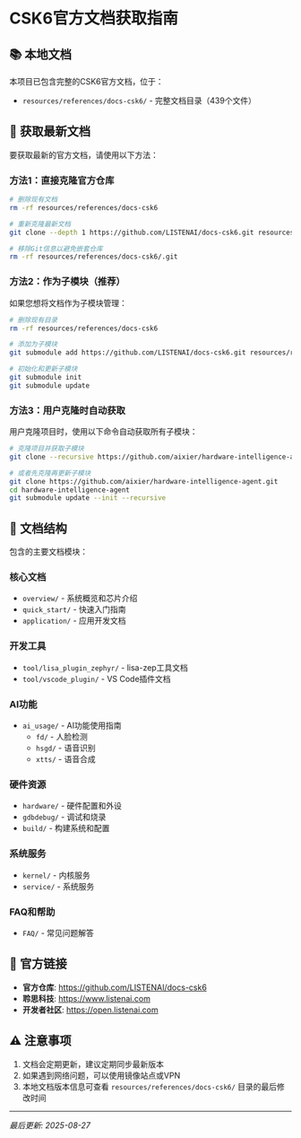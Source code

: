 # CSK6官方文档获取指南

## 📚 本地文档

本项目已包含完整的CSK6官方文档，位于：
- `resources/references/docs-csk6/` - 完整文档目录（439个文件）

## 🔄 获取最新文档

要获取最新的官方文档，请使用以下方法：

### 方法1：直接克隆官方仓库
```bash
# 删除现有文档
rm -rf resources/references/docs-csk6

# 重新克隆最新文档
git clone --depth 1 https://github.com/LISTENAI/docs-csk6.git resources/references/docs-csk6

# 移除Git信息以避免嵌套仓库
rm -rf resources/references/docs-csk6/.git
```

### 方法2：作为子模块（推荐）
如果您想将文档作为子模块管理：

```bash
# 删除现有目录
rm -rf resources/references/docs-csk6

# 添加为子模块
git submodule add https://github.com/LISTENAI/docs-csk6.git resources/references/docs-csk6

# 初始化和更新子模块
git submodule init
git submodule update
```

### 方法3：用户克隆时自动获取
用户克隆项目时，使用以下命令自动获取所有子模块：

```bash
# 克隆项目并获取子模块
git clone --recursive https://github.com/aixier/hardware-intelligence-agent.git

# 或者先克隆再更新子模块
git clone https://github.com/aixier/hardware-intelligence-agent.git
cd hardware-intelligence-agent
git submodule update --init --recursive
```

## 📖 文档结构

包含的主要文档模块：

### 核心文档
- `overview/` - 系统概览和芯片介绍
- `quick_start/` - 快速入门指南
- `application/` - 应用开发文档

### 开发工具
- `tool/lisa_plugin_zephyr/` - lisa-zep工具文档
- `tool/vscode_plugin/` - VS Code插件文档

### AI功能
- `ai_usage/` - AI功能使用指南
  - `fd/` - 人脸检测
  - `hsgd/` - 语音识别
  - `xtts/` - 语音合成

### 硬件资源
- `hardware/` - 硬件配置和外设
- `gdbdebug/` - 调试和烧录
- `build/` - 构建系统和配置

### 系统服务
- `kernel/` - 内核服务
- `service/` - 系统服务

### FAQ和帮助
- `FAQ/` - 常见问题解答

## 🔗 官方链接

- **官方仓库**: https://github.com/LISTENAI/docs-csk6
- **聆思科技**: https://www.listenai.com
- **开发者社区**: https://open.listenai.com

## ⚠️ 注意事项

1. 文档会定期更新，建议定期同步最新版本
2. 如果遇到网络问题，可以使用镜像站点或VPN
3. 本地文档版本信息可查看 `resources/references/docs-csk6/` 目录的最后修改时间

---

*最后更新: 2025-08-27*
